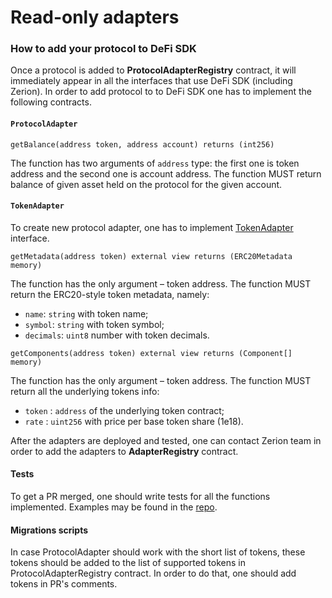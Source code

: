 # Read-only adapters

### How to add your protocol to DeFi SDK

Once a protocol is added to **ProtocolAdapterRegistry** contract, it will immediately appear in all the interfaces that use DeFi SDK \(including Zerion\). In order to add protocol to to DeFi SDK one has to implement the following contracts.

#### `ProtocolAdapter`

```text
getBalance(address token, address account) returns (int256)
```

The function has two arguments of `address` type: the first one is token address and the second one is account address. The function MUST return balance of given asset held on the protocol for the given account.

#### `TokenAdapter`

To create new protocol adapter, one has to implement [TokenAdapter](https://github.com/zeriontech/defi-sdk/blob/master/contracts/adapters/TokenAdapter.sol) interface.

```text
getMetadata(address token) external view returns (ERC20Metadata memory)
```

The function has the only argument – token address. The function MUST return the ERC20-style token metadata, namely:

* `name`: `string` with token name;
* `symbol`: `string` with token symbol;
* `decimals`: `uint8` number with token decimals.

```text
getComponents(address token) external view returns (Component[] memory)
```

The function has the only argument – token address. The function MUST return all the underlying tokens info:

* `token` : `address` of the underlying token contract;
* `rate` : `uint256` with price per base token share \(1e18\).

After the adapters are deployed and tested, one can contact Zerion team in order to add the adapters to **AdapterRegistry** contract.

#### Tests

To get a PR merged, one should write tests for all the functions implemented. Examples may be found in the [repo](https://github.com/zeriontech/defi-sdk/tree/master/test).

#### Migrations scripts

In case ProtocolAdapter should work with the short list of tokens, these tokens should be added to the list of supported tokens in ProtocolAdapterRegistry contract. In order to do that, one should add tokens in PR's comments.

